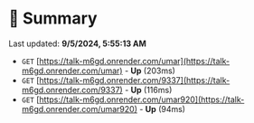 # 📖 Summary
Last updated: **9/5/2024, 5:55:13 AM**

- `GET` [https://talk-m6gd.onrender.com/umar](https://talk-m6gd.onrender.com/umar) - **Up** (203ms)
- `GET` [https://talk-m6gd.onrender.com/9337](https://talk-m6gd.onrender.com/9337) - **Up** (116ms)
- `GET` [https://talk-m6gd.onrender.com/umar920](https://talk-m6gd.onrender.com/umar920) - **Up** (94ms)
